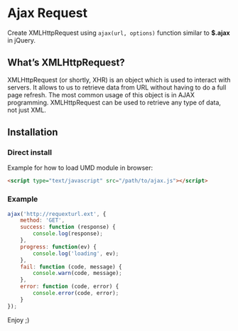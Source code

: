 # Ajax Request

Create XMLHttpRequest using `ajax(url, options)` function similar to **$.ajax** in jQuery.

## What’s XMLHttpRequest?
XMLHttpRequest (or shortly, XHR) is an object which is used to interact with servers. It allows to us to retrieve data from URL without having to do a full page refresh. The most common usage of this object is in AJAX programming. XMLHttpRequest can be used to retrieve any type of data, not just XML.

## Installation

### Direct install

Example for how to load UMD module in browser:
```html
<script type="text/javascript" src="/path/to/ajax.js"></script>
```

### Example

```javascript
ajax('http://requexturl.ext', {
    method: 'GET',
    success: function (response) {
        console.log(response);
    },
    progress: function(ev) {
        console.log('loading', ev);
    },
    fail: function (code, message) {
        console.warn(code, message);
    },
    error: function (code, error) {
        console.error(code, error);
    }
});
```

Enjoy ;)
